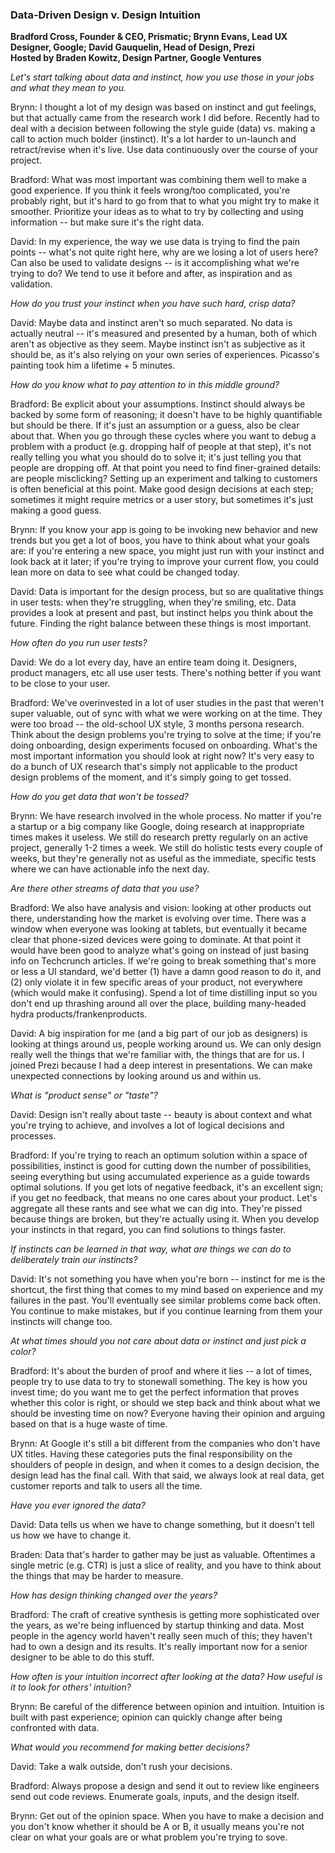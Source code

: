 ### Data-Driven Design v. Design Intuition

**Bradford Cross, Founder & CEO, Prismatic; Brynn Evans, Lead UX Designer, Google; David Gauquelin, Head of Design, Prezi**  
**Hosted by Braden Kowitz, Design Partner, Google Ventures**

_Let's start talking about data and instinct, how you use those in your jobs and what they mean to you._

Brynn: I thought a lot of my design was based on instinct and gut feelings, but that actually came from the research work I did before. Recently had to deal with a decision between following the style guide (data) vs. making a call to action much bolder (instinct). It's a lot harder to un-launch and retract/revise when it's live. Use data continuously over the course of your project.

Bradford: What was most important was combining them well to make a good experience. If you think it feels wrong/too complicated, you're probably right, but it's hard to go from that to what you might try to make it smoother. Prioritize your ideas as to what to try by collecting and using information -- but make sure it's the right data.

David: In my experience, the way we use data is trying to find the pain points -- what's not quite right here, why are we losing a lot of users here? Can also be used to validate designs -- is it accomplishing what we're trying to do? We tend to use it before and after, as inspiration and as validation.

_How do you trust your instinct when you have such hard, crisp data?_

David: Maybe data and instinct aren't so much separated. No data is actually neutral -- it's measured and presented by a human, both of which aren't as objective as they seem. Maybe instinct isn't as subjective as it should be, as it's also relying on your own series of experiences. Picasso's painting took him a lifetime + 5 minutes.

_How do you know what to pay attention to in this middle ground?_

Bradford: Be explicit about your assumptions. Instinct should always be backed by some form of reasoning; it doesn't have to be highly quantifiable but should be there. If it's just an assumption or a guess, also be clear about that. When you go through these cycles where you want to debug a problem with a product (e.g. dropping half of people at that step), it's not really telling you what you should do to solve it; it's just telling you that people are dropping off. At that point you need to find finer-grained details: are people misclicking? Setting up an experiment and talking to customers is often beneficial at this point. Make good design decisions at each step; sometimes it might require metrics or a user story, but sometimes it's just making a good guess.

Brynn: If you know your app is going to be invoking new behavior and new trends but you get a lot of boos, you have to think about what your goals are: if you're entering a new space, you might just run with your instinct and look back at it later; if you're trying to improve your current flow, you could lean more on data to see what could be changed today.

David: Data is important for the design process, but so are qualitative things in user tests: when they're struggling, when they're smiling, etc. Data provides a look at present and past, but instinct helps you think about the future. Finding the right balance between these things is most important.

_How often do you run user tests?_

David: We do a lot every day, have an entire team doing it. Designers, product managers, etc all use user tests. There's nothing better if you want to be close to your user.

Bradford: We've overinvested in a lot of user studies in the past that weren't super valuable, out of sync with what we were working on at the time. They were too broad -- the old-school UX style, 3 months persona research. Think about the design problems you're trying to solve at the time; if you're doing onboarding, design experiments focused on onboarding. What's the most important information you should look at right now? It's very easy to do a bunch of UX research that's simply not applicable to the product design problems of the moment, and it's simply going to get tossed.

_How do you get data that won't be tossed?_

Brynn: We have research involved in the whole process. No matter if you're a startup or a big company like Google, doing research at inappropriate times makes it useless. We still do research pretty regularly on an active project, generally 1-2 times a week. We still do holistic tests every couple of weeks, but they're generally not as useful as the immediate, specific tests where we can have actionable info the next day.

_Are there other streams of data that you use?_

Bradford: We also have analysis and vision: looking at other products out there, understanding how the market is evolving over time. There was a window when everyone was looking at tablets, but eventually it became clear that phone-sized devices were going to dominate. At that point it would have been good to analyze what's going on instead of just basing info on Techcrunch articles. If we're going to break something that's more or less a UI standard, we'd better (1) have a damn good reason to do it, and (2) only violate it in few specific areas of your product, not everywhere (which would make it confusing). Spend a lot of time distilling input so you don't end up thrashing around all over the place, building many-headed hydra products/frankenproducts.

David: A big inspiration for me (and a big part of our job as designers) is looking at things around us, people working around us. We can only design really well the things that we're familiar with, the things that are for us. I joined Prezi because I had a deep interest in presentations. We can make unexpected connections by looking around us and within us.

_What is "product sense" or "taste"?_

David: Design isn't really about taste -- beauty is about context and what you're trying to achieve, and involves a lot of logical decisions and processes.

Bradford: If you're trying to reach an optimum solution within a space of possibilities, instinct is good for cutting down the number of possibilities, seeing everything but using accumulated experience as a guide towards optimal solutions. If you get lots of negative feedback, it's an excellent sign; if you get no feedback, that means no one cares about your product. Let's aggregate all these rants and see what we can dig into. They're pissed because things are broken, but they're actually using it. When you develop your instincts in that regard, you can find solutions to things faster.

_If instincts can be learned in that way, what are things we can do to deliberately train our instincts?_

David: It's not something you have when you're born -- instinct for me is the shortcut, the first thing that comes to my mind based on experience and my failures in the past. You'll eventually see similar problems come back often. You continue to make mistakes, but if you continue learning from them your instincts will change too.

_At what times should you not care about data or instinct and just pick a color?_

Bradford: It's about the burden of proof and where it lies -- a lot of times, people try to use data to try to stonewall something. The key is how you invest time; do you want me to get the perfect information that proves whether this color is right, or should we step back and think about what we should be investing time on now? Everyone having their opinion and arguing based on that is a huge waste of time.

Brynn: At Google it's still a bit different from the companies who don't have UX titles. Having these categories puts the final responsibility on the shoulders of people in design, and when it comes to a design decision, the design lead has the final call. With that said, we always look at real data, get customer reports and talk to users all the time.

_Have you ever ignored the data?_

David: Data tells us when we have to change something, but it doesn't tell us how we have to change it.

Braden: Data that's harder to gather may be just as valuable. Oftentimes a single metric (e.g. CTR) is just a slice of reality, and you have to think about the things that may be harder to measure.

_How has design thinking changed over the years?_

Bradford: The craft of creative synthesis is getting more sophisticated over the years, as we're being influenced by startup thinking and data. Most people in the agency world haven't really seen much of this; they haven't had to own a design and its results. It's really important now for a senior designer to be able to do this stuff.

_How often is your intuition incorrect after looking at the data? How useful is it to look for others' intuition?_

Brynn: Be careful of the difference between opinion and intuition. Intuition is built with past experience; opinion can quickly change after being confronted with data.

_What would you recommend for making better decisions?_

David: Take a walk outside, don't rush your decisions.

Bradford: Always propose a design and send it out to review like engineers send out code reviews. Enumerate goals, inputs, and the design itself.

Brynn: Get out of the opinion space. When you have to make a decision and you don't know whether it should be A or B, it usually means you're not clear on what your goals are or what problem you're trying to sove.